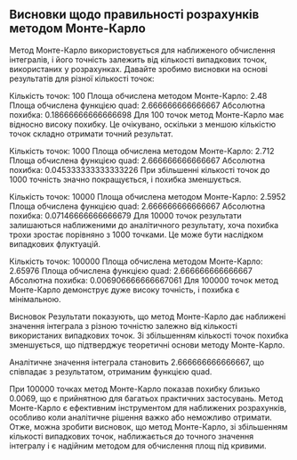 ## Висновки щодо правильності розрахунків методом Монте-Карло

Метод Монте-Карло використовується для наближеного обчислення інтегралів, і його точність залежить від кількості випадкових точок, використаних у розрахунках. Давайте зробимо висновки на основі результатів для різної кількості точок:

Кількість точок: 100
Площа обчислена методом Монте-Карло: 2.48
Площа обчислена функцією quad: 2.666666666666667
Абсолютна похибка: 0.18666666666666698
Для 100 точок метод Монте-Карло має відносно високу похибку. Це очікувано, оскільки з меншою кількістю точок складно отримати точний результат.

Кількість точок: 1000
Площа обчислена методом Монте-Карло: 2.712
Площа обчислена функцією quad: 2.666666666666667
Абсолютна похибка: 0.045333333333333226
При збільшенні кількості точок до 1000 точність значно покращується, і похибка зменшується.

Кількість точок: 10000
Площа обчислена методом Монте-Карло: 2.5952
Площа обчислена функцією quad: 2.666666666666667
Абсолютна похибка: 0.07146666666666679
Для 10000 точок результати залишаються наближеними до аналітичного результату, хоча похибка трохи зростає порівняно з 1000 точками. Це може бути наслідком випадкових флуктуацій.

Кількість точок: 100000
Площа обчислена методом Монте-Карло: 2.65976
Площа обчислена функцією quad: 2.666666666666667
Абсолютна похибка: 0.006906666666667061
Для 100000 точок метод Монте-Карло демонструє дуже високу точність, і похибка є мінімальною.

Висновок
Результати показують, що метод Монте-Карло дає наближені значення інтеграла з різною точністю залежно від кількості використаних випадкових точок. Зі збільшенням кількості точок похибка зменшується, що підтверджує теоретичні основи методу Монте-Карло.

Аналітичне значення інтеграла становить 2.666666666666667, що співпадає з результатом, отриманим функцією quad.

При 100000 точках метод Монте-Карло показав похибку близько 0.0069, що є прийнятною для багатьох практичних застосувань.
Метод Монте-Карло є ефективним інструментом для наближених розрахунків, особливо коли аналітичне рішення важко або неможливо отримати.
Отже, можна зробити висновок, що метод Монте-Карло, зі збільшенням кількості випадкових точок, наближається до точного значення інтегралу і є надійним методом для обчислення площ під кривими.
